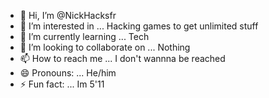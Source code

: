 - 👋 Hi, I’m @NickHacksfr
- 👀 I’m interested in ... Hacking games to get unlimited stuff
- 🌱 I’m currently learning ... Tech
- 💞️ I’m looking to collaborate on ... Nothing
- 📫 How to reach me ... I don't wannna be reached
- 😄 Pronouns: ... He/him
- ⚡ Fun fact: ... Im 5'11

<!---
NickHacksfr/NickHacksfr is a ✨ special ✨ repository because its `README.md` (this file) appears on your GitHub profile.
You can click the Preview link to take a look at your changes.
--->
